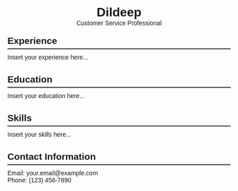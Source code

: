 <!DOCTYPE html>
<html lang="en">
<head>
    <meta charset="UTF-8">
    <meta name="viewport" content="width=device-width, initial-scale=1.0">
    <title>Dildeep - Customer Service Resume</title>
    <style>
        body {
            font-family: Arial, sans-serif;
            margin: 0;
            padding: 20px;
        }
        h1, h2, p {
            margin: 0;
        }
        .header {
            text-align: center;
            margin-bottom: 20px;
        }
        .section {
            margin-bottom: 30px;
        }
        .section h2 {
            border-bottom: 2px solid #333;
            padding-bottom: 5px;
            margin-bottom: 10px;
        }
    </style>
</head>
<body>
    <div class="header">
        <h1>Dildeep</h1>
        <p>Customer Service Professional</p>
    </div>
    <div class="section">
        <h2>Experience</h2>
        <p>Insert your experience here...</p>
    </div>
    <div class="section">
        <h2>Education</h2>
        <p>Insert your education here...</p>
    </div>
    <div class="section">
        <h2>Skills</h2>
        <p>Insert your skills here...</p>
    </div>
    <div class="section">
        <h2>Contact Information</h2>
        <p>Email: your.email@example.com</p>
        <p>Phone: (123) 456-7890</p>
    </div>
</body>
</html>
